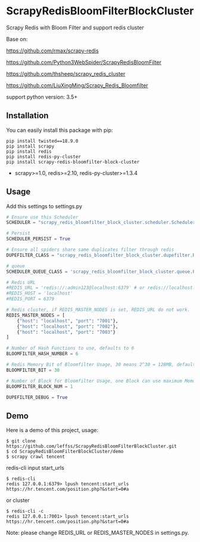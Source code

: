 # ScrapyRedisBloomFilterBlockCluster
Scrapy Redis with Bloom Filter and support redis cluster

Base on: 

https://github.com/rmax/scrapy-redis

https://github.com/Python3WebSpider/ScrapyRedisBloomFilter

https://github.com/thsheep/scrapy_redis_cluster

https://github.com/LiuXingMing/Scrapy_Redis_Bloomfilter

support python version: 3.5+

## Installation

You can easily install this package with pip:

```
pip install twisted==18.9.0
pip install scrapy
pip install redis
pip install redis-py-cluster
pip install scrapy-redis-bloomfilter-block-cluster
```
- scrapy>=1.0, redis>=2.10, redis-py-cluster>=1.3.4

## Usage

Add this settings to settings.py

```python
# Ensure use this Scheduler
SCHEDULER = "scrapy_redis_bloomfilter_block_cluster.scheduler.Scheduler"

# Persist
SCHEDULER_PERSIST = True

# Ensure all spiders share same duplicates filter through redis
DUPEFILTER_CLASS = "scrapy_redis_bloomfilter_block_cluster.dupefilter.RFPDupeFilter"

# queue
SCHEDULER_QUEUE_CLASS = 'scrapy_redis_bloomfilter_block_cluster.queue.PriorityQueue'

# Redis URL
#REDIS_URL = 'redis://:admin123@localhost:6379' # or redis://localhost:6379
#REDIS_HOST = 'localhost'
#REDIS_PORT = 6379

# Redis cluster, if REDIS_MASTER_NODES is set, REDIS_URL do not work.
REDIS_MASTER_NODES = [
    {"host": "localhost", "port": "7001"},
    {"host": "localhost", "port": "7002"},
    {"host": "localhost", "port": "7003"}
]

# Number of Hash Functions to use, defaults to 6
BLOOMFILTER_HASH_NUMBER = 6

# Redis Memory Bit of Bloomfilter Usage, 30 means 2^30 = 128MB, defaults to 30
BLOOMFILTER_BIT = 30

# Number of Block for Bloomfilter Usage, one Block can use maximum Memory 512MB
BLOOMFILTER_BLOCK_NUM = 1

DUPEFILTER_DEBUG = True
```

## Demo

Here is a demo of this project, usage: 
```
$ git clone https://github.com/leffss/ScrapyRedisBloomFilterBlockCluster.git
$ cd ScrapyRedisBloomFilterBlockCluster/demo
$ scrapy crawl tencent
```
redis-cli input start_urls
```
$ redis-cli
redis 127.0.0.1:6379> lpush tencent:start_urls https://hr.tencent.com/position.php?&start=0#a
```
or cluster
```
$ redis-cli -c
redis 127.0.0.1:7001> lpush tencent:start_urls https://hr.tencent.com/position.php?&start=0#a
```

Note: please change REDIS_URL or REDIS_MASTER_NODES in settings.py.

